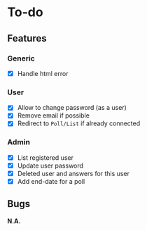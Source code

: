 # To-do

## Features

### Generic

- [x] Handle html error

### User

- [x] Allow to change password (as a user)
- [x] Remove email if possible
- [x] Redirect to `Poll/List` if already connected

### Admin

- [x] List registered user
- [x] Update user password
- [x] Deleted user and answers for this user
- [x] Add end-date for a poll

## Bugs

__N.A.__
